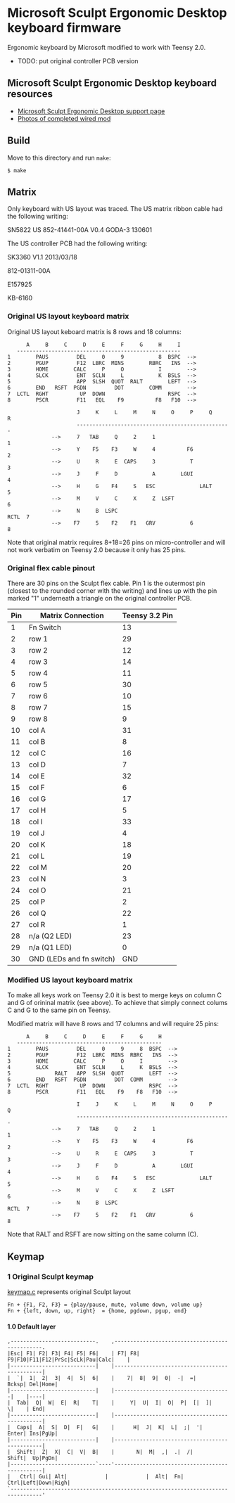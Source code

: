 Microsoft Sculpt Ergonomic Desktop keyboard firmware
======================
Ergonomic keyboard by Microsoft modified to work with Teensy 2.0.

- TODO: put original controller PCB version

## Microsoft Sculpt Ergonomic Desktop keyboard resources
- [Microsoft Sculpt Ergonomic Desktop support page](https://www.microsoft.com/hardware/en-us/d/sculpt-ergonomic-desktop)
- [Photos of completed wired mod](https://photos.app.goo.gl/KOjkhbifV5bxhWOU2)

## Build
Move to this directory and run `make`:

    $ make

## Matrix
Only keyboard with US layout was traced. The US matrix ribbon cable had the following writing:

SN5822 US 852-41441-00A V0.4 GODA-3 130601

The US controller PCB had the following writing:

SK3360 V1.1 2013/03/18

812-01311-00A

E157925

KB-6160

### Original US layout keyboard matrix
Original US layout keboard matrix is 8 rows and 18 columns:

          A     B     C     D     E     F     G     H     I
       ----------------------------------------------------
    1        PAUS         DEL     0     9           8  BSPC  -->
    2        PGUP         F12  LBRC  MINS        RBRC   INS  -->
    3        HOME        CALC     P     O           I        -->
    4        SLCK         ENT  SCLN     L           K  BSLS  -->
    5                     APP  SLSH  QUOT  RALT        LEFT  -->
    6        END   RSFT  PGDN         DOT        COMM        --> 
    7  LCTL  RGHT          UP  DOWN                    RSPC  -->
    8        PSCR         F11   EQL    F9          F8   F10  -->

                          J     K     L     M     N     O     P     Q     R
                          -------------------------------------------------
                  -->     7   TAB     Q     2     1                          1
                  -->     Y    F5    F3     W     4          F6              2
                  -->     U     R     E  CAPS     3           T              3
                  -->     J     F     D           A        LGUI              4
                  -->     H     G    F4     S   ESC              LALT        5
                  -->     M     V     C     X     Z  LSFT                    6
                  -->     N     B  LSPC                                RCTL  7
                  -->    F7     5    F2    F1   GRV           6              8

Note that original matrix requires 8+18=26 pins on micro-controller and will
not work verbatim on Teensy 2.0 because it only has 25 pins.

### Original flex cable pinout

There are 30 pins on the Sculpt flex cable. Pin 1 is the outermost
pin (closest to the rounded corner with the writing) and lines up with the
pin marked "1" underneath a triangle on the original controller PCB.

| Pin | Matrix Connection        | Teensy 3.2 Pin |
| --- | ------------------------ |----------------|
| 1   | Fn Switch                | 13             |
| 2   | row 1                    | 29             |
| 3   | row 2                    | 12             |
| 4   | row 3                    | 14             |
| 5   | row 4                    | 11             |
| 6   | row 5                    | 30             |
| 7   | row 6                    | 10             |
| 8   | row 7                    | 15             |
| 9   | row 8                    | 9              |
| 10  | col A                    | 31             |
| 11  | col B                    | 8              |
| 12  | col C                    | 16             |
| 13  | col D                    | 7              |
| 14  | col E                    | 32             |
| 15  | col F                    | 6              |
| 16  | col G                    | 17             |
| 17  | col H                    | 5              |
| 18  | col I                    | 33             |
| 19  | col J                    | 4              |
| 20  | col K                    | 18             |
| 21  | col L                    | 19             |
| 22  | col M                    | 20             |
| 23  | col N                    | 3              |
| 24  | col O                    | 21             |
| 25  | col P                    | 2              |
| 26  | col Q                    | 22             |
| 27  | col R                    | 1              |
| 28  | n/a (Q2 LED)             | 23             |
| 29  | n/a (Q1 LED)             | 0              |
| 30  | GND (LEDs and fn switch) | GND            |

### Modified US layout keyboard matrix

To make all keys work on Teensy 2.0 it is best to merge keys on column C and G
of orininal matrix (see above). To achieve that simply connect colums C and G
to the same pin on Teensy.

Modified matrix will have 8 rows and 17 columns and will require 25 pins:

          A     B     C     D     E     F     G     H
       ----------------------------------------------
    1        PAUS         DEL     0     9     8  BSPC  -->
    2        PGUP         F12  LBRC  MINS  RBRC   INS  -->
    3        HOME        CALC     P     O     I        -->
    4        SLCK         ENT  SCLN     L     K  BSLS  -->
    5              RALT   APP  SLSH  QUOT        LEFT  -->
    6        END   RSFT  PGDN         DOT  COMM        --> 
    7  LCTL  RGHT          UP  DOWN              RSPC  -->
    8        PSCR         F11   EQL    F9    F8   F10  -->

                          I     J     K     L     M     N     O     P     Q
                          -------------------------------------------------
                  -->     7   TAB     Q     2     1                          1
                  -->     Y    F5    F3     W     4          F6              2
                  -->     U     R     E  CAPS     3           T              3
                  -->     J     F     D           A        LGUI              4
                  -->     H     G    F4     S   ESC              LALT        5
                  -->     M     V     C     X     Z  LSFT                    6
                  -->     N     B  LSPC                                RCTL  7
                  -->    F7     5    F2    F1   GRV           6              8

Note that RALT and RSFT are now sitting on the same column (C).


## Keymap

### 1  Original Sculpt keymap
[keymap.c](keymap.c) represents original Sculpt layout

    Fn + {F1, F2, F3} = {play/pause, mute, volume down, volume up}
    Fn + {left, down, up, right}  = {home, pgdown, pgup, end}

#### 1.0 Default layer
    ,---------------------------.    ,-----------------------------------------------.
    |Esc| F1| F2| F3| F4| F5| F6|    | F7| F8| F9|F10|F11|F12|PrSc|ScLk|Pau|Calc|    |
    |---------------------------|    |-----------------------------------------------|
    |  `|  1|  2|  3|  4|  5|  6|    |    7|  8|  9|  0|  -|  =|      Bcksp| Del|Home|
    |---------------------------|    |-------------------------------------|    |----|
    |  Tab|  Q|  W|  E|  R|    T|    |     Y|  U|  I|  O|  P|  [|  ]|     \|    | End|
    |---------------------------|    |-----------------------------------------------|
    |  Caps|  A|  S|  D|  F|   G|    |      H|  J|  K|  L|  ;|  '|    Enter| Ins|PgUp|
    |---------------------------|    |-----------------------------------------------|
    |  Shift|  Z|  X|  C|  V|  B|    |       N|  M|  ,|  .|  /|       Shift|  Up|PgDn|
    |---------------------------`----'-----------------------------------------------|
    |   Ctrl| Gui| Alt|            |            |  Alt|  Fn|      Ctrl|Left|Down|Righ|
    `--------------------------------------------------------------------------------'
